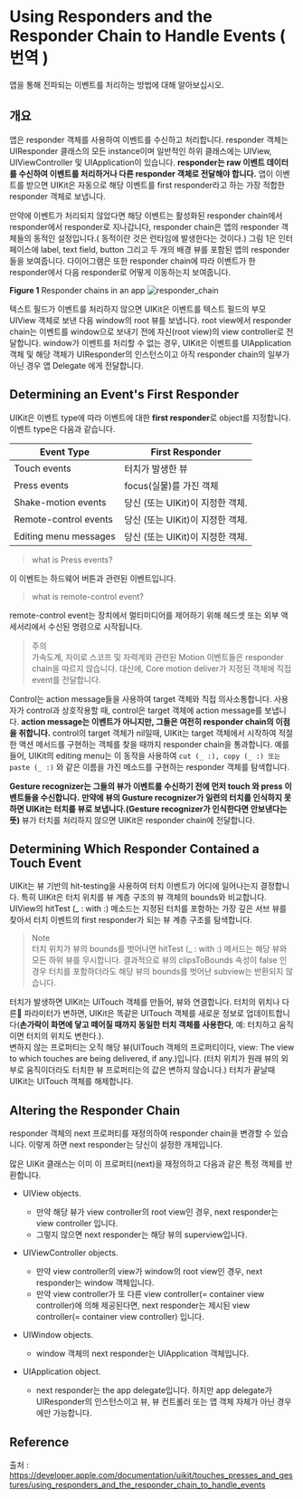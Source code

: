 # Using Responders and the Responder Chain to Handle Events ( 번역 )

앱을 통해 전파되는 이벤트를 처리하는 방법에 대해 알아보십시오.

## 개요 

앱은 responder 객체를 사용하여 이벤트를 수신하고 처리합니다.
responder 객체는 UIResponder 클래스의 모든 instance이며 일반적인 하위 클래스에는 UIView, UIViewController 및 UIApplication이 있습니다.
**responder는 raw 이벤트 데이터를 수신하여 이벤트를 처리하거나 다른 responder 객체로 전달해야 합니다.**
앱이 이벤트를 받으면 UIKit은 자동으로 해당 이벤트를 first responder라고 하는 가장 적합한 responder 객체로 보냅니다.

만약에 이벤트가 처리되지 않았다면 해당 이벤트는 활성화된 responder chain에서 responder에서 responder로 지나갑니다, responder chain은 앱의 responder 객체들의 
동적인 설정입니다.( 동적이란 것은 런타임에 발생한다는 것이다.)
그림 1은 인터페이스에 label, text field, button 그리고 두 개의 배경 뷰를 포함된 앱의 responder들을 보여줍니다.
다이어그램은 또한 responder chain에 따라 이벤트가 한 responder에서 다음 responder로 어떻게 이동하는지 보여줍니다.


**Figure 1** Responder chains in an app
![responder_chain](https://user-images.githubusercontent.com/38216027/75507957-e75ad180-5a25-11ea-80d8-f861853e59ca.png)


텍스트 필드가 이벤트를 처리하지 않으면 UIKit은 이벤트를 텍스트 필드의 부모 UIView 객체로 보낸 다음 window의 root 뷰를 보냅니다.
root view에서 responder chain는 이벤트를 window으로 보내기 전에 자신(root view)의 view controller로 전달합니다. window가 이벤트를 처리할 수 없는 경우, UIKit은 이벤트를 UIApplication 객체 및 해당 객체가 UIResponder의 인스턴스이고 아직 responder chain의 일부가 아닌 경우 앱 Delegate 에게 전달합니다.

## Determining an Event's First Responder

UIKit은 이벤트 type에 따라 이벤트에 대한 **first responder**로 object를 지정합니다. 
<br>이벤트 type은 다음과 같습니다.

| Event Type | First Responder | 
|------------|-----------------|
| Touch events | 터치가 발생한 뷰 |
| Press events | focus(실물)를 가진 객체 |
| Shake-motion events | 당신 (또는 UIKit)이 지정한 객체. |
| Remote-control events | 당신 (또는 UIKit)이 지정한 객체. | 
| Editing menu messages | 당신 (또는 UIKit)이 지정한 객체. |

> what is Press events?

이 이벤트는 하드웨어 버튼과 관련된 이벤트입니다. 

> what is remote-control event?

remote-control event는 장치에서 멀티미디어를 제어하기 위해 헤드셋 또는 외부 액세서리에서 수신된 명령으로 시작됩니다.

> 주의
<br>가속도계, 자이로 스코프 및 자력계와 관련된 Motion 이벤트들은 responder chain을 따르지 않습니다. 대신에, Core motion deliver가 지정된 객체에 직접 event를 전달합니다.

Control는 action message들을 사용하여 target 객체와 직접 의사소통합니다.
사용자가 control과 상호작용할 때, control은 target 객체에 action message를 보냅니다. 
**action message는 이벤트가 아니지만, 그들은 여전히 responder chain의 이점을 취합니다.**
control의 target 객체가 nil일때, UIKit는 target 객체에서 시작하여 적절한 액션 메서드를 구현하는 객체를 찾을 때까지 responder chain을 통과합니다.
예를 들어, UIKit의 editing menu는 이 동작을 사용하여 `cut (_ :), copy (_ :) 또는 paste (_ :)` 와 같은 이름을 가진 메소드를 구현하는 responder 객체를 탐색합니다.

**Gesture recognizer는 그들의 뷰가 이벤트를 수신하기 전에 먼저 touch 와 press 이벤트들을 수신합니다.** 
**만약에 뷰의 Gusture recognizer가 일련의 터치를 인식하지 못하면 UIKit는 터치를 뷰로 보냅니다.(Gesture recognizer가 인식한다면 안보낸다는 뜻)** 뷰가 터치를 처리하지 않으면 UIKit은 responder chain에 전달합니다.

## Determining Which Responder Contained a Touch Event

UIKit는 뷰 기반의 hit-testing을 사용하여 터치 이벤트가 어디에 일어나는지 결정합니다.
특히 UIKit은 터치 위치를 뷰 계층 구조의 뷰 객체의 bounds와 비교합니다. 
UIView의 hitTest (_ : with :) 메소드는 지정된 터치를 포함하는 가장 깊은 서브 뷰를 찾아서 터치 이벤트의 first responder가 되는 뷰 계층 구조를 탐색합니다.

> Note 
<br>터치 위치가 뷰의 bounds를 벗어나면 hitTest (_ : with :) 메서드는 해당 뷰와 모든 하위 뷰를 무시합니다.
결과적으로 뷰의 clipsToBounds 속성이 false 인 경우 터치를 포함하더라도 해당 뷰의 bounds를 벗어난 subview는 반환되지 않습니다.

터치가 발생하면 UIKit는 UITouch 객체를 만들어, 뷰와 연결합니다.
터치의 위치나 다른 파라미터가 변하면, UIKit은 똑같은 UITouch 객체를 새로운 정보로 업데이트합니다(**손가락이 화면에 닿고 떼어질 때까지 동일한 터치 객체를 사용한다**, 예: 터치하고 움직이면 터치의 위치도 변한다.).
<br>변하지 않는 프로퍼티는 오직 해당 뷰(UITouch 객체의 프로퍼티이다, view: The view to which touches are being delivered, if any.)입니다. (터치 위치가 원래 뷰의 외부로 움직이더라도 터치한 뷰 프로퍼티는의 값은 변하지 않습니다.) 터치가 끝날때 UIKit는 UITouch 객체를 해제합니다. 

## Altering the Responder Chain

responder 객체의 next 프로퍼티를 재정의하여 responder chain을 변경할 수 있습니다. 이렇게 하면 next responder는 당신이 설정한 개체입니다.

많은 UIKit 클래스는 이미 이 프로퍼티(next)을 재정의하고 다음과 같은 특정 객체를 반환합니다.

* UIView objects. 
  * 만약 해당 뷰가 view controller의 root view인 경우, next responder는 view controller 입니다. 
  * 그렇지 않으면 next responder는 해당 뷰의 superview입니다. 

* UIViewController objects.
    * 만약 view controller의 view가 window의 root view인 경우, next responder는 window 객체입니다. 
    * 만약 view controller가 또 다른 view controller(= container view controller)에 의해 제공된다면, next responder는 제시된 view controller(= container view controller) 입니다.  

* UIWindow objects. 
   * window 객체의 next responder는 UIApplication 객체입니다.

* UIApplication object. 
   * next responder는 the app delegate입니다. 하지만 app delegate가 UIResponder의 인스턴스이고 뷰, 뷰 컨트롤러 또는 앱 객체 자체가 아닌 경우에만 가능합니다. 

## Reference

출처 : <https://developer.apple.com/documentation/uikit/touches_presses_and_gestures/using_responders_and_the_responder_chain_to_handle_events>
